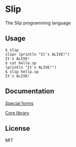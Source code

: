 # Slip

The Slip programming language

## Usage

```
$ slip
slip> (println "It's ALIVE!")
It's ALIVE!
$ cat hello.sp
(println "It's ALIVE!")
$ slip hellp.sp
It's ALIVE!
```

## Documentation

  [Special forms](https://github.com/dbrabera/slip/docs/forms.md)

  [Core library](https://github.com/dbrabera/slip/docs/core.md)

## License

MIT